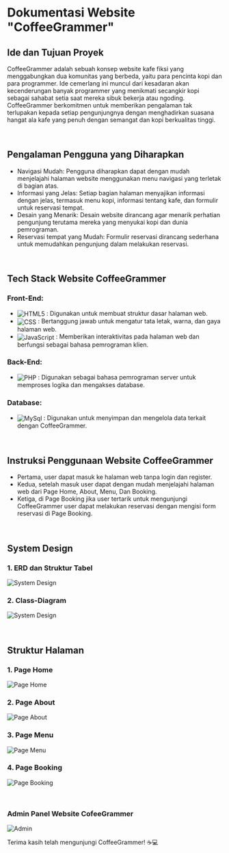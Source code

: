# Dokumentasi Website "CoffeeGrammer"

## Ide dan Tujuan Proyek
CoffeeGrammer adalah sebuah konsep website kafe fiksi yang menggabungkan dua komunitas yang berbeda, yaitu para pencinta kopi dan para programmer. 
Ide cemerlang ini muncul dari kesadaran akan kecenderungan banyak programmer yang menikmati secangkir kopi sebagai sahabat setia saat mereka sibuk bekerja atau ngoding. 
CoffeeGrammer berkomitmen untuk memberikan pengalaman tak terlupakan kepada setiap pengunjungnya dengan menghadirkan suasana hangat ala kafe yang penuh dengan semangat dan kopi berkualitas tinggi.

<br>

## Pengalaman Pengguna yang Diharapkan
- Navigasi Mudah: Pengguna diharapkan dapat dengan mudah menjelajahi halaman website menggunakan menu navigasi yang terletak di bagian atas.
- Informasi yang Jelas: Setiap bagian halaman menyajikan informasi dengan jelas, termasuk menu kopi, informasi tentang kafe, dan formulir untuk reservasi tempat.
- Desain yang Menarik: Desain website dirancang agar menarik perhatian pengunjung terutama mereka yang menyukai kopi dan dunia pemrograman.
- Reservasi tempat yang Mudah: Formulir reservasi dirancang sederhana untuk memudahkan pengunjung dalam melakukan reservasi.

<br>

## Tech Stack Website CoffeeGrammer
### Front-End:
- <img src="https://img.shields.io/badge/HTML5-E34F26.svg?style=plastic&logo=HTML5&logoColor=white" alt="HTML5" align="center"> : Digunakan untuk membuat struktur dasar halaman web.
- <img src="https://img.shields.io/badge/CSS3-1572B6.svg?style=plastic&logo=CSS3&logoColor=white" alt="CSS" align="center"> : Bertanggung jawab untuk mengatur tata letak, warna, dan gaya halaman web.
- <img src="https://img.shields.io/badge/JavaScript-F7DF1E.svg?style=plastic&logo=JavaScript&logoColor=black" alt="JavaScript" align="center"> : Memberikan interaktivitas pada halaman web dan berfungsi sebagai bahasa pemrograman klien.
### Back-End:
- <img src="https://img.shields.io/badge/PHP-777BB4.svg?style=plastic&logo=PHP&logoColor=white" alt="PHP" align="center"> : Digunakan sebagai bahasa pemrograman server untuk memproses logika dan mengakses database.
### Database:
- <img src="https://img.shields.io/badge/mysql-%2300f.svg?style=plastic&logo=mysql&logoColor=white" alt="MySql" align="center"> : Digunakan untuk menyimpan dan mengelola data terkait dengan CoffeeGrammer.

<br>

## Instruksi Penggunaan Website CoffeeGrammer
- Pertama, user dapat masuk ke halaman web tanpa login dan register.
- Kedua, setelah masuk user dapat dengan mudah menjelajahi halaman web dari Page Home, About, Menu, Dan Booking.
- Ketiga, di Page Booking jika user tertarik untuk mengunjungi CoffeeGrammer user dapat melakukan reservasi dengan mengisi form reservasi di Page Booking.

<br>

## System Design
### 1. ERD dan Struktur Tabel
   ![System Design](System-Design/ERD-dan-Struktur-Tabel.png)
<br>
### 2. Class-Diagram
   ![System Design](System-Design/Class-Diagram.png)

<br>

## Struktur Halaman
### 1. Page Home
   ![Page Home](Screenshot/Screenshot-Page-Home.png)
<br>
### 2. Page About
   ![Page About](Screenshot/Screenshot-Page-About.png)
<br>
### 3. Page Menu
   ![Page Menu](Screenshot/Screenshot-Page-Menu.png)
<br>
### 4. Page Booking
   ![Page Booking](Screenshot/Screenshot-Page-Booking.png)

<br>

### Admin Panel Website CofeeGrammer
   ![Admin](Screenshot/Screenshot-Panel-Admin.png)

Terima kasih telah mengunjungi CoffeeGrammer! ☕💻
